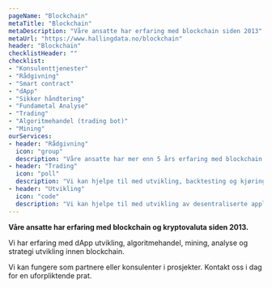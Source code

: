 ```yaml
---
pageName: "Blockchain"
metaTitle: "Blockchain"
metaDescription: "Våre ansatte har erfaring med blockchain siden 2013"
metaUrl: "https://www.hallingdata.no/blockchain"
header: "Blockchain"
checklistHeader: ""
checklist:
- "Konsulenttjenester"
- "Rådgivning"
- "Smart contract"
- "dApp"
- "Sikker håndtering"
- "Fundametal Analyse"
- "Trading"
- "Algoritmehandel (trading bot)"
- "Mining"
ourServices:
- header: "Rådgivning"
  icon: "group"
  description: "Våre ansatte har mer enn 5 års erfaring med blockchain."
- header: "Trading"
  icon: "poll"
  description: "Vi kan hjelpe til med utvikling, backtesting og kjøring av automatiske handelssystemer."
- header: "Utvikling"
  icon: "code"
  description: "Vi kan hjelpe til med utvikling av desentraliserte applikasjoner (dApp) og andre smart kontrakter på Ethereum."
---
```

**Våre ansatte har erfaring med blockchain og kryptovaluta siden 2013.**

Vi har erfaring med dApp utvikling, algoritmehandel, mining, analyse og strategi utvikling innen blockchain.

Vi kan fungere som partnere eller konsulenter i prosjekter. Kontakt oss i dag for en uforpliktende prat.